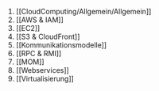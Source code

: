 1.  [[CloudComputing/Allgemein/Allgemein]] 
2.  [[AWS & IAM]]
3.  [[EC2]]
4.  [[S3 & CloudFront]]
5.  [[Kommunikationsmodelle]]
6.  [[RPC & RMI]]
7.  [[MOM]]
8.  [[Webservices]]
9. [[Virtualisierung]]